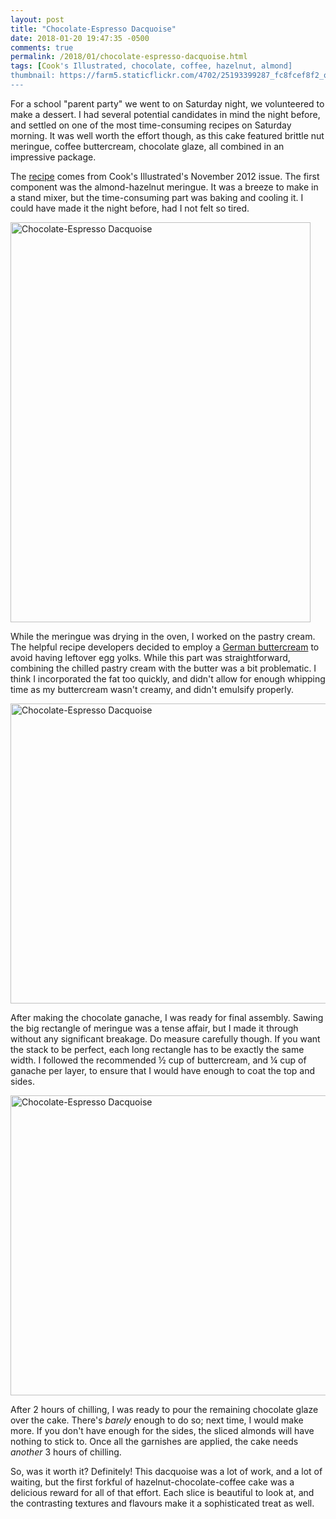 ```yaml
---
layout: post
title: "Chocolate-Espresso Dacquoise"
date: 2018-01-20 19:47:35 -0500
comments: true
permalink: /2018/01/chocolate-espresso-dacquoise.html
tags: [Cook's Illustrated, chocolate, coffee, hazelnut, almond]
thumbnail: https://farm5.staticflickr.com/4702/25193399287_fc8fcef8f2_q.jpg
---
```


For a school "parent party" we went to on Saturday night, we
volunteered to make a dessert. I had several potential candidates
in mind the night before, and settled on one of the most time-consuming
recipes on Saturday morning. It was well worth the effort though,
as this cake featured brittle nut meringue, coffee buttercream,
chocolate glaze, all combined in an impressive package.

The [recipe](http://www.treats-sf.com/2013/11/chocolate-espresso-dacquoise-and-cooks.html)
comes from Cook's Illustrated's November 2012 issue. The first component was the 
almond-hazelnut meringue. It was a breeze to make in a stand mixer, but the
time-consuming part was baking and cooling it. I could have made it the night before,
had I not felt so tired.

<a data-flickr-embed="true"  href="https://www.flickr.com/photos/gnuf/40065512481/in/dateposted/" title="Chocolate-Espresso Dacquoise"><img src="https://farm5.staticflickr.com/4648/40065512481_0865c95f13_z.jpg" width="480" height="640" alt="Chocolate-Espresso Dacquoise"></a><script async src="//embedr.flickr.com/assets/client-code.js" charset="utf-8"></script>

While the meringue was drying in the oven, I worked on the pastry cream. The
helpful recipe developers decided to employ a 
[German buttercream](http://bravetart.com/recipes/GermanButtercream)
to avoid having leftover egg yolks. While this part was straightforward,
combining the chilled pastry cream with the butter was a bit problematic.
I think I incorporated the fat too quickly, and didn't allow for enough
whipping time as my buttercream wasn't creamy, and didn't emulsify 
properly.

<a data-flickr-embed="true"  href="https://www.flickr.com/photos/gnuf/25193399287/in/photostream/" title="Chocolate-Espresso Dacquoise"><img src="https://farm5.staticflickr.com/4702/25193399287_fc8fcef8f2_z.jpg" width="640" height="480" alt="Chocolate-Espresso Dacquoise"></a><script async src="//embedr.flickr.com/assets/client-code.js" charset="utf-8"></script>

After making the chocolate ganache, I was ready for final assembly. Sawing
the big rectangle of meringue was a tense affair, but I made it through 
without any significant breakage. Do measure carefully though. If you want 
the stack to be perfect, each long rectangle has to be exactly the same width.
I followed the recommended ½ cup of buttercream, and ¼ cup of ganache per 
layer, to ensure that I would have enough to coat the top and sides.

<a data-flickr-embed="true"  href="https://www.flickr.com/photos/gnuf/40065515511/in/photostream/" title="Chocolate-Espresso Dacquoise"><img src="https://farm5.staticflickr.com/4662/40065515511_4fb2caee6c_z.jpg" width="640" height="480" alt="Chocolate-Espresso Dacquoise"></a><script async src="//embedr.flickr.com/assets/client-code.js" charset="utf-8"></script>

After 2 hours of chilling, I was ready to pour the remaining chocolate glaze
over the cake. There's _barely_ enough to do so; next time, I would make more.
If you don't have enough for the sides, the sliced almonds will have nothing
to stick to. Once all the garnishes are applied, the cake needs _another_
3 hours of chilling.

So, was it worth it? Definitely! This dacquoise was a lot of work, and a lot of
waiting, but the first forkful of hazelnut-chocolate-coffee cake was 
a delicious reward for all of that effort. Each slice is beautiful to look at,
and the contrasting textures and flavours make it a sophisticated treat as well.
